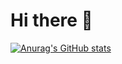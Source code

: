 # Hi there 👋
[![Anurag's GitHub stats](https://github-readme-stats.vercel.app/api?username=khurananmanhar&theme=radical)](https://github.com/anuraghazra/github-readme-stats)

<!--
**khurananmanhar/khurananmanhar** is a ✨ _special_ ✨ repository because its `README.md` (this file) appears on your GitHub profile.

Here are some ideas to get you started:

- 🔭 I’m currently working on ...
- 🌱 I’m currently learning ...
- 👯 I’m looking to collaborate on ...
- 🤔 I’m looking for help with ...
- 💬 Ask me about ...
- 📫 How to reach me: ...
- 😄 Pronouns: ...
- ⚡ Fun fact: ...
-->


